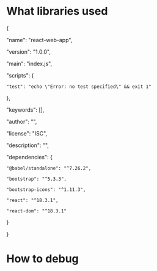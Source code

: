 # What libraries used
{

  "name": "react-web-app",

  "version": "1.0.0",

  "main": "index.js",

  "scripts": {
    
    "test": "echo \"Error: no test specified\" && exit 1"

  },

  "keywords": [],

  "author": "",

  "license": "ISC",

  "description": "",

  "dependencies": {

    "@babel/standalone": "^7.26.2",

    "bootstrap": "^5.3.3",

    "bootstrap-icons": "^1.11.3",

    "react": "^18.3.1",

    "react-dom": "^18.3.1"

  }

}


# How to debug